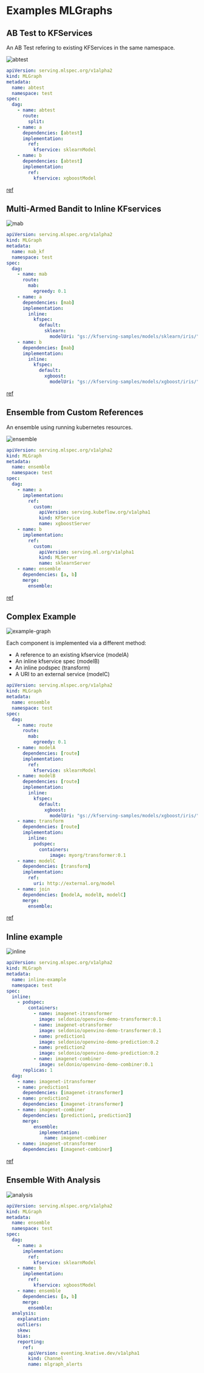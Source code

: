 # Examples MLGraphs

## AB Test to KFServices

An AB Test refering to existing KFServices in the same namespace.

![abtest](./abtest.png)

```YAML
apiVersion: serving.mlspec.org/v1alpha2
kind: MLGraph
metadata:
  name: abtest
  namespace: test
spec:
  dag:
    - name: abtest
      route:
        split:
    - name: a
      dependencies: [abtest]
      implementation:
        ref:
          kfservice: sklearnModel
    - name: b
      dependencies: [abtest]
      implementation:
        ref:
          kfservice: xgboostModel
```

[ref](./samples/ab_test_kfservice_refs.yaml)


## Multi-Armed Bandit to Inline KFservices

![mab](./mab.png)

```YAML
apiVersion: serving.mlspec.org/v1alpha2
kind: MLGraph
metadata:
  name: mab_kf
  namespace: test
spec:
  dag:
    - name: mab
      route:
        mab:
          egreedy: 0.1
    - name: a
      dependencies: [mab]
      implementation:
        inline:
          kfspec:
            default:
              sklearn:
                modelUri: "gs://kfserving-samples/models/sklearn/iris/"
    - name: b
      dependencies: [mab]
      implementation:
        inline:
          kfspec:
            default:
              xgboost:
                modelUri: "gs://kfserving-samples/models/xgboost/iris/"
```

[ref](./samples/mab_inline_kfservices.yaml)

## Ensemble from Custom References

An ensemble using running kubernetes resources.

![ensemble](./ensemble.png)

```YAML
apiVersion: serving.mlspec.org/v1alpha2
kind: MLGraph
metadata:
  name: ensemble
  namespace: test
spec:
  dag:
    - name: a
      implementation:
        ref:
          custom:
            apiVersion: serving.kubeflow.org/v1alpha1
            kind: KFService
            name: xgboostServer
    - name: b
      implementation:
        ref:
          custom:
            apiVersion: serving.ml.org/v1alpha1
            kind: MLServer
            name: sklearnServer
    - name: ensemble
      dependencies: [a, b]
      merge:
        ensemble:
```

[ref](./samples/ensemble_custom_refs.yaml)

## Complex Example

![example-graph](example-graph.png)

Each component is implemented via a different method:

  * A reference to an existing kfservice (modelA)
  * An inline kfservice spec  (modelB)
  * An inline podspec (transform)
  * A URI to an external service (modelC)

```YAML
apiVersion: serving.mlspec.org/v1alpha2
kind: MLGraph
metadata:
  name: ensemble
  namespace: test
spec:
  dag:
    - name: route
      route:
        mab:
          egreedy: 0.1    
    - name: modelA
      dependencies: [route]
      implementation:
        ref:
          kfservice: sklearnModel
    - name: modelB
      dependencies: [route]      
      implementation:
        inline:
          kfspec:
            default:
              xgboost:
                modelUri: "gs://kfserving-samples/models/xgboost/iris/"
    - name: transform
      dependencies: [route]
      implementation:
        inline:
          podspec:
            containers:
                image: myorg/transformer:0.1
    - name: modelC
      dependencies: [transform]
      implementation:
        ref:
          uri: http://external.org/model
    - name: join
      dependencies: [modelA, modelB, modelC]
      merge:
        ensemble:

```

[ref](./samples/route_and_ensemble.yaml)


## Inline example

![inline](inline.png)

```YAML
apiVersion: serving.mlspec.org/v1alpha2
kind: MLGraph
metadata:
  name: inline-example
  namespace: test
spec:
  inline:
    - podspec:
        containers:
          - name: imagenet-itransformer
            image: seldonio/openvino-demo-transformer:0.1
          - name: imagenet-otransformer
            image: seldonio/openvino-demo-transformer:0.1
          - name: prediction1
            image: seldonio/openvino-demo-prediction:0.2
          - name: prediction2
            image: seldonio/openvino-demo-prediction:0.2
          - name: imagenet-combiner
            image: seldonio/openvino-demo-combiner:0.1
      replicas: 1              
  dag:
    - name: imagenet-itransformer
    - name: prediction1
      dependencies: [imagenet-itransformer]
    - name: prediction2
      dependencies: [imagenet-itransformer]
    - name: imagenet-combiner
      dependencies: [prediction1, prediction2]
      merge:
          ensemble:
            implementation:
              name: imagenet-combiner
    - name: imagenet-otransformer
      dependencies: [imagenet-combiner]        

```

[ref](./samples/inline.yaml)


## Ensemble With Analysis


![analysis](analysis.png)

```YAML
apiVersion: serving.mlspec.org/v1alpha2
kind: MLGraph
metadata:
  name: ensemble
  namespace: test
spec:
  dag:
    - name: a
      implementation:
        ref:
          kfservice: sklearnModel
    - name: b
      implementation:
        ref:
          kfservice: xgboostModel
    - name: ensemble
      dependencies: [a, b]
      merge:
        ensemble:
  analysis:    
    explanation:
    outliers:
    skew:
    bias:
    reporting:
      ref:
        apiVersion: eventing.knative.dev/v1alpha1
        kind: Channel
        name: mlgraph_alerts
      
```